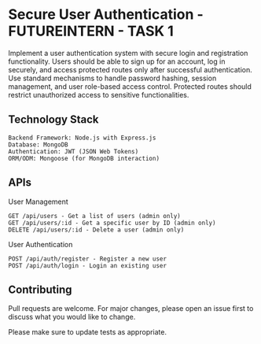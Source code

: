 # Secure User Authentication - FUTUREINTERN - TASK 1

Implement a user authentication system with secure login and registration functionality. Users should be able to sign up for an account, log in securely, and access protected routes only after successful authentication. Use standard mechanisms to handle password hashing, session management, and user role-based access control.
Protected routes should restrict unauthorized access to sensitive functionalities.

## Technology Stack

    Backend Framework: Node.js with Express.js
    Database: MongoDB
    Authentication: JWT (JSON Web Tokens)
    ORM/ODM: Mongoose (for MongoDB interaction)

## APIs

User Management

    GET /api/users - Get a list of users (admin only)
    GET /api/users/:id - Get a specific user by ID (admin only)
    DELETE /api/users/:id - Delete a user (admin only)

User Authentication

    POST /api/auth/register - Register a new user
    POST /api/auth/login - Login an existing user

## Contributing

Pull requests are welcome. For major changes, please open an issue first
to discuss what you would like to change.

Please make sure to update tests as appropriate.
